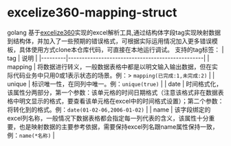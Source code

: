 # excelize360-mapping-struct

golang 基于[excelize360](https://xuri.me/excelize/zh-hans/utils.html#SetPanes)实现的excel解析工具,通过结构体字段tag实现映射数据到结构体，并加入了一些预期的错误格式，可根据实际运用情况加入更多错误模板，具体使用方式clone本仓库代码，可直接在本地运行调试。
支持的tag标签：
| tag     | 说明                                              |
|---------|-------------------------------------------------|
| mapping | 将数据进行转义，一般数据表格中都是以明文输入输出数据，但在实际代码业务中只用0或1表示状态的场景。例：> `mapping(已完成:1,未完成:2)` |
| unique  | 标识唯一性，在同列中唯一。例：`unique(true)`                                                |
| date    | 时间格式化，该属性分两部分，第一个参数：该单元格的时间日期格式（注意该格式非在数据表格中明文显示的格式，要查看该单元格在excel中的时间格式设置）；第二个参数：将转化到的格式。例：`date(01-02-06,2006-01-02)`                                             |
| name    | 该字段绑定的excel列名称，一般情况下数据表格都会指定每一列代表的含义，该属性十分重要，也是映射数据的主要参考依据，需要保持excel列名跟name属性保持一致，例：`name(*名称)`                                                |

